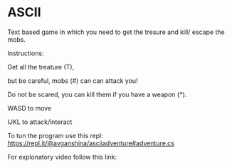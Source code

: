 # ASCII

Text based game in which you need to get the tresure and kill/ escape the mobs.

Instructions:

Get all the treature (T),

but be careful, mobs (#) can can attack you!

Do not be scared, you can kill them if you have a weapon (*).


WASD to move

IJKL to attack/interact


To tun the program use this repl: https://repl.it/@avganshina/asciiadventure#adventure.cs


For explonatory video follow this link: 
